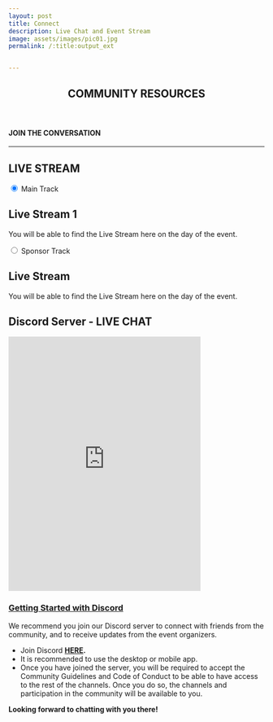 ```yaml
---
layout: post
title: Connect
description: Live Chat and Event Stream
image: assets/images/pic01.jpg
permalink: /:title:output_ext


---
```

<div id="main" class="alt">

<!-- One -->
<section id="one">
	<div class="inner">
		<header class="major">
			<h1>COMMUNITY RESOURCES</h1>
		</header>

<!-- Content -->
<h4 id="content">JOIN THE CONVERSATION</h4>
    <hr class="major" />
    <h2 id="stream">LIVE STREAM</h2>

<!--TEST Tabs -->


<div class="tabs">
  <input type="radio" name="tabs" id="tabone" checked="checked">
  <label for="tabone">Main Track</label>
  <div class="tab">
    <h2>Live Stream 1</h2>
    <div class="box">
        <p>You will be able to find the Live Stream here on the day of the event.</p>
    </div>
  </div>
  
  <input type="radio" name="tabs" id="tabtwo">
  <label for="tabtwo">Sponsor Track</label>
  <div class="tab">
    <h2>Live Stream</h2>
     <div class="box">
        <p>You will be able to find the Live Stream here on the day of the event.</p>
    </div>
  </div>
  
 </div>




<!-- End Test -->
    
   
<div class="row 200%">
	<div class="12u 12u$(medium)">
    <div class="box alt">
        <h2 id="discord">Discord Server - LIVE CHAT</h2>
        <iframe src="https://discordapp.com/widget?id=744871304594849822&theme=dark" width="75%" height="500" allowtransparency="true" frameborder="0" sandbox="allow-popups allow-popups-to-escape-sandbox allow-same-origin allow-scripts"></iframe>
    </div>
    </div>
 </div>
    <div class="box"> 
        <p><a href="#discord" id="#discord"><h3>Getting Started with Discord</h3></a></p>
        <p>We recommend you join our Discord server to connect with friends from the community, and to receive updates from the event organizers.</p>
            <ul>
            <li>Join Discord <strong><a href="https://discord.gg/fV4cMKQ" target="_blank">HERE</a>.</strong></li>
            <li>It is recommended to use the desktop or mobile app.</li>
            <li>Once you have joined the server, you will be required to accept the Community Guidelines and Code of Conduct to be able to have access to the rest of the channels. Once you do so, the channels and participation in the community will be available to you. </li>
            </ul>
        <p><strong>Looking forward to chatting with you there!</strong></p>
        <br/>
    </div>
    </div>	
</section>
</div>
